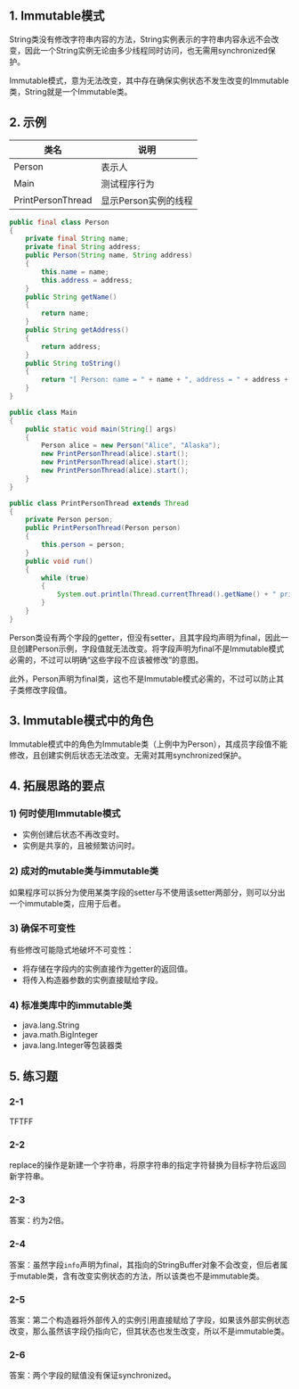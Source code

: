 ## 1. Immutable模式

String类没有修改字符串内容的方法，String实例表示的字符串内容永远不会改变，因此一个String实例无论由多少线程同时访问，也无需用synchronized保护。

Immutable模式，意为无法改变，其中存在确保实例状态不发生改变的Immutable类，String就是一个Immutable类。

## 2. 示例

|类名|说明|
|-|-|
|Person|表示人|
|Main|测试程序行为|
|PrintPersonThread|显示Person实例的线程|

```java
public final class Person
{
    private final String name;
    private final String address;
    public Person(String name, String address)
	{
        this.name = name;
        this.address = address;
    }
    public String getName()
	{
        return name;
    }
    public String getAddress()
	{
        return address;
    }
    public String toString()
	{
        return "[ Person: name = " + name + ", address = " + address + " ]";
    }
}
```

```java
public class Main
{
    public static void main(String[] args)
	{
        Person alice = new Person("Alice", "Alaska");
        new PrintPersonThread(alice).start();
        new PrintPersonThread(alice).start();
        new PrintPersonThread(alice).start();
    }
}
```

```java
public class PrintPersonThread extends Thread
{
    private Person person;
    public PrintPersonThread(Person person)
	{
        this.person = person;
    }
    public void run()
	{
        while (true)
		{
            System.out.println(Thread.currentThread().getName() + " prints " + person);
        }
    }
}
```

Person类设有两个字段的getter，但没有setter，且其字段均声明为final，因此一旦创建Person示例，字段值就无法改变。将字段声明为final不是Immutable模式必需的，不过可以明确“这些字段不应该被修改”的意图。

此外，Person声明为final类，这也不是Immutable模式必需的，不过可以防止其子类修改字段值。

## 3. Immutable模式中的角色

Immutable模式中的角色为Immutable类（上例中为Person），其成员字段值不能修改，且创建实例后状态无法改变。无需对其用synchronized保护。

## 4. 拓展思路的要点

### 1) 何时使用Immutable模式

- 实例创建后状态不再改变时。
- 实例是共享的，且被频繁访问时。

### 2) 成对的mutable类与immutable类

如果程序可以拆分为使用某类字段的setter与不使用该setter两部分，则可以分出一个immutable类，应用于后者。

### 3) 确保不可变性

有些修改可能隐式地破坏不可变性：

- 将存储在字段内的实例直接作为getter的返回值。
- 将传入构造器参数的实例直接赋给字段。

### 4) 标准类库中的immutable类

- java.lang.String
- java.math.BigInteger
- java.lang.Integer等包装器类

## 5. 练习题

### 2-1

TFTFF

### 2-2

replace的操作是新建一个字符串，将原字符串的指定字符替换为目标字符后返回新字符串。

### 2-3

答案：约为2倍。

### 2-4

答案：虽然字段`info`声明为final，其指向的StringBuffer对象不会改变，但后者属于mutable类，含有改变实例状态的方法，所以该类也不是immutable类。

### 2-5

答案：第二个构造器将外部传入的实例引用直接赋给了字段，如果该外部实例状态改变，那么虽然该字段仍指向它，但其状态也发生改变，所以不是immutable类。

### 2-6

答案：两个字段的赋值没有保证synchronized。